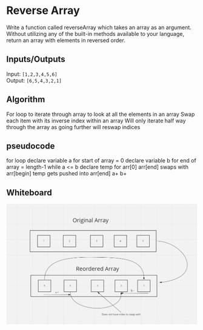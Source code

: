 # Reverse Array

Write a function called reverseArray which takes an array as an argument. Without utilizing any of the built-in methods available to your language, return an array with elements in reversed order.

## Inputs/Outputs
Input: `[1,2,3,4,5,6]`  
Output: `[6,5,4,3,2,1]`  

## Algorithm
For loop to iterate through array to look at all the elements in an array
Swap each item with its inverse index within an array
Will only iterate half way through the array as going further will reswap indices

## pseudocode
for loop
declare variable a for start of array = 0
declare variable b for end of array = length-1
while a <= b
declare temp for arr[0]
arr[end] swaps with arr[begin]
temp gets pushed into arr[end]
a+
b+

## Whiteboard

![Reverse Array](./reverseArray.png)